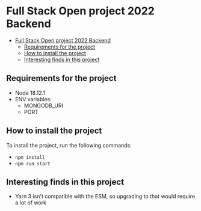 # Full Stack Open project 2022 Backend

- [Full Stack Open project 2022 Backend](#full-stack-open-project-2022-backend)
  - [Requirements for the project](#requirements-for-the-project)
  - [How to install the project](#how-to-install-the-project)
  - [Interesting finds in this project](#interesting-finds-in-this-project)

## Requirements for the project

- Node 18.12.1
- ENV variables:
  - MONGODB_URI
  - PORT

## How to install the project

To install the project, run the following commands:

- `npm install`
- `npm run start`

## Interesting finds in this project
- Yarn 3 isn't compatible with the ESM, so upgrading to that would require a lot of work